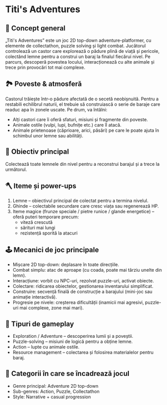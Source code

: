 # Titi's Adventures
## 🧩 Concept general
„Titi's Adventures” este un joc 2D top-down adventure-platformer, cu elemente de collectathon, puzzle solving și light combat.
Jucătorul controlează un castor care explorează o pădure plină de viață și pericole, colectând lemne pentru a construi un baraj la finalul fiecărui nivel. Pe parcurs, descoperă povestea locului, interacționează cu alte animale și trece prin provocări tot mai complexe.

## 🏞️ Poveste & atmosferă
Castorul trăiește într-o pădure afectată de o secetă neobișnuită. Pentru a restabili echilibrul naturii, el trebuie să construiască o serie de baraje care readuc apa în zonele uscate.
Pe drum, va întâlni:
- Alți castori care îi oferă sfaturi, misiuni și fragmente din poveste.
- Animale ostile (vulpi, lupi, bufnițe etc.) care îl atacă.
- Animale prietenoase (căprioare, arici, păsări) pe care le poate ajuta în schimbul unor lemne sau abilități.

## 🎯 Obiectiv principal
Colectează toate lemnele din nivel pentru a reconstrui barajul și a trece la următorul.

## 🪓 Iteme și power-ups
1. Lemne – obiectivul principal de colectat pentru a termina nivelul.
2. Ghinde – colectabile secundare care cresc viața sau regenerează HP.
3. Iteme magice (frunze speciale / pietre runice / glande energetice) – oferă puteri temporare precum:
    - viteză crescută
    - sărituri mai lungi
    - rezistență sporită la atacuri

## 🕹️ Mecanici de joc principale
- Mișcare 2D top-down: deplasare în toate direcțiile.
- Combat simplu: atac de aproape (cu coada, poate mai târziu unelte din lemn).
- Interacțiune: vorbit cu NPC-uri, rezolvat puzzle-uri, activat obiecte.
- Colectare: ridicarea obiectelor, gestionarea inventarului simplificat.
- Construire: secvență finală de construcție a barajului (mini-joc sau animație interactivă).
- Progresie pe nivele: creșterea dificultății (inamicii mai agresivi, puzzle-uri mai complexe, zone mai mari).

## 🧠 Tipuri de gameplay
- Exploration / Adventure – descoperirea lumii și a poveștii.
- Puzzle-solving – misiuni de logică pentru a obține lemne.
- Action – lupte cu animale ostile.
- Resource management – colectarea și folosirea materialelor pentru baraj.

## 🧩 Categorii în care se încadrează jocul
- Genre principal: Adventure 2D top-down
- Sub-genres: Action, Puzzle, Collectathon
- Style: Narrative + casual progression
